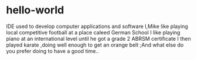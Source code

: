 # hello-world
IDE used to develop computer applications and software
I,Mike like playing local competitive football at a place caleed German School
I like playing piano at an international level until he got a grade 2 ABRSM certificate 
I then played karate ,doing well enough to get an orange belt
;And what else do you prefer doing to have a good time..
